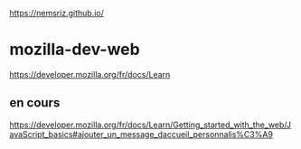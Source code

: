 https://nemsriz.github.io/

# mozilla-dev-web
 https://developer.mozilla.org/fr/docs/Learn

## en cours
https://developer.mozilla.org/fr/docs/Learn/Getting_started_with_the_web/JavaScript_basics#ajouter_un_message_daccueil_personnalis%C3%A9